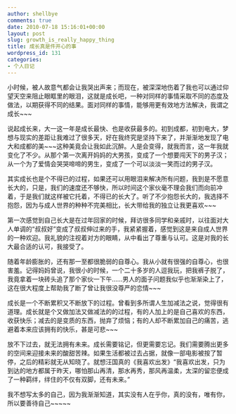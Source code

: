 ```yaml
---
author: shellbye
comments: true
date: 2010-07-18 15:16:01+00:00
layout: post
slug: growth_is_really_happy_thing
title: 成长真是件开心的事
wordpress_id: 131
categories:
- 个人日记
---
```


小时候，被人故意气都会让我哭出声来；而现在，被深深地伤着了我也可以通过仰望天空来阻止眼眶里的眼泪，这就是成长吧，一种对同样的事情采取不同的态度及做法，以期获得不同的结果。面对同样的事情，能够用更有效地方法解决，我谓之成长~~~  
  
说起成长来，大一这一年是成长最快、也是收获最多的。初到成都，初到电大，梦想与现实的差距让我难过了很多天，好在我终究是坚持下来了，并渐渐地发现了电大和成都的美~~~这种美竟会让我如此沉醉。人是会变得，就我而言，这一年我就变化了不少。从那个第一次离开妈妈的大男孩，变成了一个想要闯天下的男子汉；从一个为了爱情会哭哭啼啼的男生，变成了一个可以淡淡一笑而过的男子汉。  
  
其实成长也是个不得已的过程，如果还可以用眼泪来解决所有问题，我到是不愿意长大的，只是，我们的速度还不够快，所以时间这个家伙毫不理会我们而向前冲着，于是我们就这样被它托着，不得已的长大了。听了不少抱怨长大的，我选择不抱怨，因为与成人世界的种种不完美相比，长大带给我的独立让我更喜欢~~~  
  
第一次感觉到自己长大是在过年回家的时候，拜访很多同学和亲戚时，以往面对大人单调的“叔叔好”变成了叔叔伸过来的手，我紧紧握着，感觉到这是来自成人世界的一种欢迎。我礼貌的注视着对方的眼睛，从中看出了尊重与认可。这是对我的长大最合适的认可，我接受了。  
  
随着年龄膨胀的，还有那一至都很脆弱的自尊心。我从小就有很强的自尊心，也很害羞。记得妈妈曾说，我很小的时候，一个二十多岁的人逗我玩，把我裤子脱了，我竟拿着一块砖头追了那个家伙一下午……男人的面子问题我似乎也渐渐染上了，这在很大程度上帮助我了断了曾让我很没尊严的恋情~~~  
  
成长是一个不断累积又不断放下的过程。曾看到多所谓人生加减法之说，觉得很有道理。成长就是个又做加法又做减法的的过程，有的人加上的是自己喜欢的东西，收获快乐；减去的是变质的东西，抛弃了烦恼；有的人却不断累加自己的痛苦，逃避着本来应该拥有的快乐，甚是可悲~~~  
  
放不下过去，就无法拥有未来。成长需要铭记，但更需要忘记。我们需要腾出更多的空间来迎接未来的酸甜苦辣。如果生活都被过去占据，就像一部电影被按了暂停，之后的精彩就无从知晓了。就想汪国真的《我喜欢出发》“我喜欢出发，只为到达的地方都属于昨天，哪怕那山再清，那水再秀，那风再温柔，太深的留恋便成了一种羁绊，绊住的不仅有双脚，还有未来。”  
  
我不想写太多的自己，因为我渐渐知道，其实没有人在乎你，真的没有，唯有你，所以要善待自己~~~~~  
  
  
  

